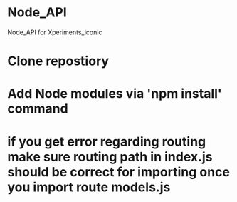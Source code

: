 # Node_API
Node_API for Xperiments_iconic

# Clone repostiory
# Add Node modules via 'npm install' command
# if you get error regarding routing make sure routing path in index.js should be correct for importing once you import route models.js

